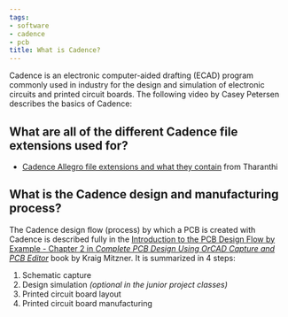 ```yaml
---
tags:
- software
- cadence
- pcb
title: What is Cadence?
---
```


Cadence is an electronic computer-aided drafting (ECAD) program commonly used in industry for the design and simulation of electronic circuits and printed circuit boards. The following video by Casey Petersen describes the basics of Cadence:

## What are all of the different Cadence file extensions used for?

-   [Cadence Allegro file extensions and what they contain](http://kumargs-pcb-design.blogspot.com/2009/01/cadence-allegro-file-extensions-and.html) from Tharanthi

## What is the Cadence design and manufacturing process?

The Cadence design flow (process) by which a PCB is created with Cadence is described fully in the [Introduction to the PCB Design Flow by Example - Chapter 2 in *Complete PCB Design Using OrCAD Capture and PCB Editor*](http://search.ebscohost.com.ezproxy1.lib.asu.edu/login.aspx?direct=true&db=nlebk&AN=249296&site=ehost-live&ebv=EB&ppid=pp_15) book by Kraig Mitzner. It is summarized in 4 steps:

1.  Schematic capture
2.  Design simulation *(optional in the junior project classes)*
3.  Printed circuit board layout
4.  Printed circuit board manufacturing

## 

